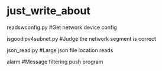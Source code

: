 # just_write_about


readswconfig.py
#Get network device config


isgoodipv4subnet.py
#Judge the network segment is correct


json_read.py
#Large json file location reads


alarm
#Message filtering push program
